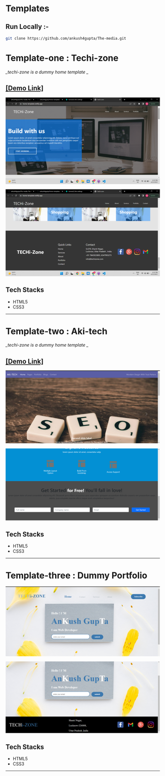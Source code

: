 # Templates

## Run Locally :-
```bash
git clone https://github.com/ankush4gupta/The-media.git
```

# Template-one  : Techi-zone  
###### _techi-zone is a dummy home template _

## [[Demo Link]](https://techi-zone.netlify.app/)
![Techi-zone](/home_page_template/images/header.png)

![Techi-zone](/home_page_template/images/footer.png)

## Tech Stacks
- HTML5
- CSS3
 <hr>



# Template-two  : Aki-tech  
###### _techi-zone is a dummy home template _

## [[Demo Link]](https://aki-tech.netlify.app/)
![Aki-tech](/template-two/header.png)

![aki-tech](/template-two/footer.png)

## Tech Stacks
- HTML5
- CSS3
 <hr>
 
 # Template-three  : Dummy Portfolio  



![Techi-zone](/temp-portfilo/header.png)

![Techi-zone](/temp-portfilo/footer.png)

## Tech Stacks
- HTML5
- CSS3
 <hr>
 
